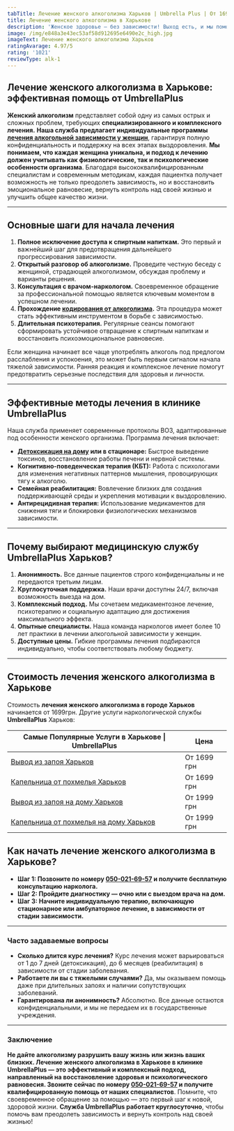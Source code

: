 ```yaml
---
tabTitle: Лечение женского алкоголизма Харьков | Umbrella Plus | От 1699 грн
title: Лечение женского алкоголизма в Харькове
description: 'Женское здоровье – без зависимости! Выход есть, и мы поможем его найти.'
image: /img/e848a3e43ec53af58d912695e6490e2c_high.jpg
imageText: Лечение женского алкоголизма Харьков
ratingAvarage: 4.97/5
rating: '1021'
reviewType: alk-1
---
```


## Лечение женского алкоголизма в Харькове: эффективная помощь от UmbrellaPlus

**Женский алкоголизм** представляет собой одну из самых острых и сложных проблем, требующих **специализированного и комплексного лечения.** **Наша служба предлагает индивидуальные программы [лечения алкогольной зависимости у женщин](https://umbrella-plus.com.ua/kharkiv/lechenie-alkogolizma-kharkiv/)**, гарантируя полную конфиденциальность и поддержку на всех этапах выздоровления. **Мы понимаем, что каждая женщина уникальна, и подход к лечению должен учитывать как физиологические, так и психологические особенности организма**. Благодаря высококвалифицированным специалистам и современным методикам, каждая пациентка получает возможность не только преодолеть зависимость, но и восстановить эмоциональное равновесие, вернуть контроль над своей жизнью и улучшить общее качество жизни.

***

## Основные шаги для начала лечения

1. **Полное исключение доступа к спиртным напиткам.** Это первый и важнейший шаг для предотвращения дальнейшего прогрессирования зависимости.
2. **Открытый разговор об алкоголизме.** Проведите честную беседу с женщиной, страдающей алкоголизмом, обсуждая проблему и варианты решения.
3. **Консультация с врачом-наркологом.** Своевременное обращение за профессиональной помощью является ключевым моментом в успешном лечении.
4. **Прохождение [кодирования от алкоголизма](https://umbrella-plus.com.ua/kharkiv/kodirovka-ot-alkogolia-kharkiv/).** Эта процедура может стать эффективным инструментом в борьбе с зависимостью.
5. **Длительная психотерапия.** Регулярные сеансы помогают сформировать устойчивое отвращение к спиртным напиткам и восстановить психоэмоциональное равновесие.

Если женщина начинает все чаще употреблять алкоголь под предлогом расслабления и успокоения, это может быть первым сигналом начала тяжелой зависимости. Ранняя реакция и комплексное лечение помогут предотвратить серьезные последствия для здоровья и личности.

***

## Эффективные методы лечения в клинике UmbrellaPlus

Наша служба применяет современные протоколы ВОЗ, адаптированные под особенности женского организма. Программа лечения включает:

* **[Детоксикация на дому](https://umbrella-plus.com.ua/kharkiv/kapelnica_ot_alkogola_na_domy_kharkiv/) или в стационаре:** Быстрое выведение токсинов, восстановление работы печени и нервной системы.
* **Когнитивно-поведенческая терапия (КБТ):** Работа с психологами для изменения негативных паттернов мышления, провоцирующих тягу к алкоголю.
* **Семейная реабилитация:** Вовлечение близких для создания поддерживающей среды и укрепления мотивации к выздоровлению.
* **Антирецидивная терапия:** Использование медикаментов для снижения тяги и блокировки физиологических механизмов зависимости.

***

## Почему выбирают медицинскую службу UmbrellaPlus Харьков?

1. **Анонимность.** Все данные пациентов строго конфиденциальны и не передаются третьим лицам.
2. **Круглосуточная поддержка.** Наши врачи доступны 24/7, включая возможность выезда на дом.
3. **Комплексный подход.** Мы сочетаем медикаментозное лечение, психотерапию и социальную адаптацию для достижения максимального эффекта.
4. **Опытные специалисты.** Наша команда наркологов имеет более 10 лет практики в лечении алкогольной зависимости у женщин.
5. **Доступные цены.** Гибкие программы лечения подбираются индивидуально, чтобы соответствовать любому бюджету.

***

## Стоимость лечения женского алкоголизма в Харькове

Стоимость **лечения женского алкоголизма в городе Харьков** начинается от 1699грн. Другие услуги наркологической службы **UmbrellaPlus** Харьков:

| Самые Популярные Услуги в Харькове \| UmbrellaPlus                                                                    | Цена        |
| --------------------------------------------------------------------------------------------------------------------- | ----------- |
| [Вывод из запоя Харьков](https://umbrella-plus.com.ua/kharkiv/vivod-iz-zapoia-kharkiv/)                               | От 1699 грн |
| [Капельница от похмелья Харьков](https://umbrella-plus.com.ua/kharkiv/kapelnica_ot_alkogola_kharkiv/)                 | От 1699 грн |
| [Вывод из запоя на дому Харьков](https://umbrella-plus.com.ua/kharkiv/vivod-iz-zapoia-na-domy-kharkiv/)               | От 1999 грн |
| [Капельница от похмелья на дому Харьков](https://umbrella-plus.com.ua/kharkiv/kapelnica_ot_alkogola_na_domy_kharkiv/) | От 1999 грн |

## Как начать лечение женского алкоголизма в Харькове?

* **Шаг 1: Позвоните по номеру [050-021-69-57](tel:0500216957) и получите бесплатную консультацию нарколога.**
* **Шаг 2: Пройдите диагностику — очно или с выездом врача на дом.**
* **Шаг 3: Начните индивидуальную терапию, включающую стационарное или амбулаторное лечение, в зависимости от стадии зависимости.**

***

### Часто задаваемые вопросы

* **Сколько длится курс лечения?**
  Курс лечения может варьироваться от 1 до 7 дней (детоксикация), до 6 месяцев (реабилитация) в зависимости от стадии заболевания.
* **Работаете ли вы с тяжелыми случаями?**
  Да, мы оказываем помощь даже при длительных запоях и наличии сопутствующих заболеваний.
* **Гарантирована ли анонимность?**
  Абсолютно. Все данные остаются конфиденциальными, и мы не передаем их в государственные учреждения.

***

### Заключение

**Не дайте алкоголизму разрушить вашу жизнь** **или жизнь ваших близких. Лечение женского алкоголизма в Харькове в клинике UmbrellaPlus — это эффективный и комплексный подход, направленный на восстановление здоровья и психологического равновесия. Звоните сейчас по номеру [050-021-69-57](tel:0500216957) и получите квалифицированную помощь от наших специалистов**.  Помните, что своевременное обращение за помощью — это первый шаг к новой, здоровой жизни. **Служба UmbrellaPlus работает круглосуточно**, чтобы помочь вам преодолеть зависимость и вернуть контроль над своей жизнью!
